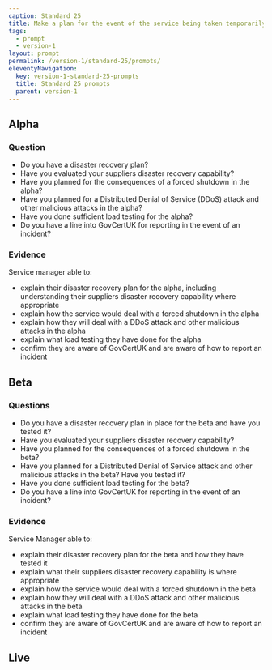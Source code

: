 ```yaml
---
caption: Standard 25
title: Make a plan for the event of the service being taken temporarily offline.
tags:
  - prompt
  - version-1
layout: prompt
permalink: /version-1/standard-25/prompts/
eleventyNavigation:
  key: version-1-standard-25-prompts
  title: Standard 25 prompts
  parent: version-1
---
```


## Alpha

### Question

- Do you have a disaster recovery plan?
- Have you evaluated your suppliers disaster recovery capability?
- Have you planned for the consequences of a forced shutdown in the alpha?
- Have you planned for a Distributed Denial of Service (DDoS) attack and other malicious attacks in the alpha?
- Have you done sufficient load testing for the alpha?
- Do you have a line into GovCertUK for reporting in the event of an incident?

### Evidence

Service manager able to:

- explain their disaster recovery plan for the alpha, including understanding their suppliers disaster recovery capability where appropriate
- explain how the service would deal with a forced shutdown in the alpha
- explain how they will deal with a DDoS attack and other malicious attacks in the alpha
- explain what load testing they have done for the alpha
- confirm they are aware of GovCertUK and are aware of how to report an incident

## Beta

### Questions

- Do you have a disaster recovery plan in place for the beta and have you tested it?
- Have you evaluated your suppliers disaster recovery capability?
- Have you planned for the consequences of a forced shutdown in the beta?
- Have you planned for a Distributed Denial of Service attack and other malicious attacks in the beta? Have you tested it?
- Have you done sufficient load testing for the beta?
- Do you have a line into GovCertUK for reporting in the event of an incident?

### Evidence

Service Manager able to:

- explain their disaster recovery plan for the beta and how they have tested it
- explain what their suppliers disaster recovery capability is where appropriate
- explain how the service would deal with a forced shutdown in the beta
- explain how they will deal with a DDoS attack and other malicious attacks in the beta
- explain what load testing they have done for the beta
- confirm they are aware of GovCertUK and are aware of how to report an incident

## Live
